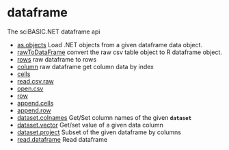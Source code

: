 # dataframe

The sciBASIC.NET dataframe api

+ [as.objects](dataframe/as.objects.1) Load .NET objects from a given dataframe data object.
+ [rawToDataFrame](dataframe/rawToDataFrame.1) convert the raw csv table object to R dataframe object.
+ [rows](dataframe/rows.1) raw dataframe to rows
+ [column](dataframe/column.1) raw dataframe get column data by index
+ [cells](dataframe/cells.1) 
+ [read.csv.raw](dataframe/read.csv.raw.1) 
+ [open.csv](dataframe/open.csv.1) 
+ [row](dataframe/row.1) 
+ [append.cells](dataframe/append.cells.1) 
+ [append.row](dataframe/append.row.1) 
+ [dataset.colnames](dataframe/dataset.colnames.1) Get/Set column names of the given **`dataset`**
+ [dataset.vector](dataframe/dataset.vector.1) Get/set value of a given data column
+ [dataset.project](dataframe/dataset.project.1) Subset of the given dataframe by columns
+ [read.dataframe](dataframe/read.dataframe.1) Read dataframe
